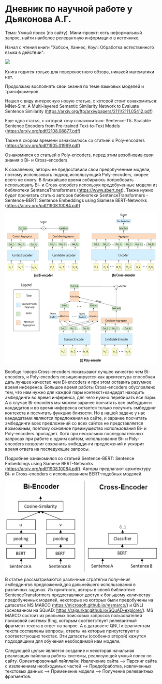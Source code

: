 # Дневник по научной работе у Дьяконова А.Г.

Тема: Умный поиск (по сайту). Мини-проект: есть неформальный запрос, найти наиболее релевантную информацию в источнике.



Начал с чтения книги "Хобсон, Ханнес, Коул: Обработка естественного языка в действии":

<img src="https://user-images.githubusercontent.com/72136589/139948459-4e404531-92a7-49dc-bd9b-54ef35f631dd.png" width="195" height="92*3">

Книга годится только для поверхностного обзора, никакой математики нет.

Продолжаю восполнять свои знания по теме языковых моделей и трансформеров. 

Нашел с виду интересную новую статью, с которой стоит ознакомиться: MNet-Sim: A Multi-layered Semantic Similarity
Network to Evaluate Sentence Similarity (https://arxiv.org/ftp/arxiv/papers/2111/2111.05412.pdf)

Еще одна статья, с которой хочу ознакомиться: Sentence-T5: Scalable Sentence Encoders
from Pre-trained Text-to-Text Models (https://arxiv.org/pdf/2108.08877.pdf)

Также в скором времени ознакомлюсь со статьей о Poly-encoders (https://arxiv.org/pdf/1905.01969.pdf)


Ознакомился со статьей о Poly-encoders, перед этим возобновив свои знания о Bi- и Cross-encoders. 

К сожалению, авторы не предоставили свои предобученные модели, поэтому использовать подход использующий Poly-encoders,
скорее всего не смогу. В ближайшее время собираюсь попробовать использовать Bi- и Cross-encoders используя предобученные модели 
из библиотеки SentenceTransformers (https://www.sbert.net). Также нужно будет прочитать статью авторов библиотеки SentenceTransformers - 
Sentence-BERT: Sentence Embeddings using Siamese BERT-Networks (https://arxiv.org/pdf/1908.10084.pdf)

<img src="https://raw.githubusercontent.com/Alexey-Borisov/3_course_diary/main/source/encoders.png" height="500">

Вообще говоря Cross-encoders показывают лучшее качество чем Bi-encoders, и Poly-encoders позиционируется как архитектура способная дать лучшее качество
чем Bi-encoders и при этом оставить разумное время инференса. Большое время работы Cross-encoders обусловлено тем, что нам нужно для каждой пары 
контекст+кандидат находить эмбеддинги во время инференса, для чего нужно перебирать все пары.
А в случае Bi-encoders мы можем заранее посчитать все эмбеддинги кандидатов и во время инференса остается только получить
эмбеддинг контекста и посчитать функцию близости.
Но в нашей задаче у нас кандидатами являются предложения на сайте, и заранее посчитать эмбеддинги всех предложений
со всех сайтов не представляется возможным, поэтому основное преимущество использования Bi- и Poly-encoders пропадает.
Хотя при нескольких последовательных запросах при работе с одним сайтом, использование Bi- и Poly-encoders позволит сохранить
эмбеддинги предложений и ускорит время ответа на последующие запросы. 


Подробнее ознакомился со статьей Sentence-BERT: Sentence Embeddings using Siamese BERT-Networks (https://arxiv.org/pdf/1908.10084.pdf).
Авторы предлагают архитектуру Bi- и Cross-encoders с использованием BERT-подобных моделей.


<img src="https://raw.githubusercontent.com/Alexey-Borisov/3_course_diary/main/source/Bi_vs_Cross-Encoder.png" height="300">

В статье рассматриваются различные стратегии
получения эмбеддингов предложений,для дальнейшего использования в различных задачах. Из приятного, авторы в своей библиотеке SentenceTransformers
предоставляют доступ к большому количеству предобученных моделей, некоторые из которых были предобучены на датасетах MS MARCO
(https://microsoft.github.io/msmarco/) и QNLI (основанном на SQuAD: https://rajpurkar.github.io/SQuAD-explorer/). 
MS MARCO состоит из реальных поисковых запросов пользователей поисковой системы Bing, которым соответствует релевантный фрагмент текста в ответ на запрос.
А в датасаете QNLI к фрагментам текста составлены вопросы, ответы на которые присутствуют в соответстующих текстах.
Эти датасеты (особенно второй) кажутся подходящими для обучения необходимой нам модели.

Следующей целью является создание и некоторая начальная реализация пайплана работы системы, реализующей умный поиск по сайту.
Ориентировочный пайплайн: Извлечение сайта --> Парсинг сайта с извлечением необходимых частей --> Предобработка, извлеченных текстовых данных
--> Применение модели --> Получение релевантных фрагментов.

